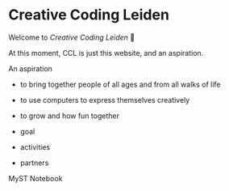 # Creative Coding Leiden

Welcome to _Creative Coding Leiden_ 👋

At this moment, CCL is just this website, and an aspiration.

An aspiration 
- to bring together people of all ages and from all walks of life
- to use computers to express themselves creatively
- to grow and how fun together


- goal
- activities
- partners


MyST Notebook